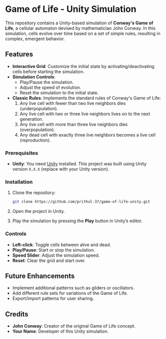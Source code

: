 # Game of Life - Unity Simulation

This repository contains a Unity-based simulation of **Conway's Game of Life**, a cellular automaton devised by mathematician John Conway. In this simulation, cells evolve over time based on a set of simple rules, resulting in complex, emergent behavior.

## Features

- **Interactive Grid**: Customize the initial state by activating/deactivating cells before starting the simulation.
- **Simulation Controls**: 
  - Play/Pause the simulation.
  - Adjust the speed of evolution.
  - Reset the simulation to the initial state.
- **Classic Rules**: Implements the standard rules of Conway's Game of Life:
  1. Any live cell with fewer than two live neighbors dies (underpopulation).
  2. Any live cell with two or three live neighbors lives on to the next generation.
  3. Any live cell with more than three live neighbors dies (overpopulation).
  4. Any dead cell with exactly three live neighbors becomes a live cell (reproduction).

### Prerequisites

- **Unity**: You need [Unity](https://unity.com/) installed. This project was built using Unity version `X.X.X` (replace with your Unity version).

### Installation

1. Clone the repository:
    ```bash
    git clone https://github.com/prithul-37/game-of-life-unity.git
    ```

2. Open the project in Unity.

3. Play the simulation by pressing the **Play** button in Unity’s editor.

### Controls

- **Left-click**: Toggle cells between alive and dead.
- **Play/Pause**: Start or stop the simulation.
- **Speed Slider**: Adjust the simulation speed.
- **Reset**: Clear the grid and start over.

## Future Enhancements

- Implement additional patterns such as gliders or oscillators.
- Add different rule sets for variations of the Game of Life.
- Export/import patterns for user sharing.

## Credits

- **John Conway**: Creator of the original Game of Life concept.
- **Your Name**: Developer of this Unity simulation.
